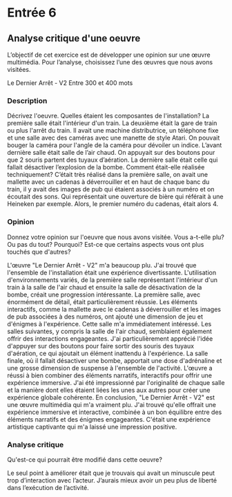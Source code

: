 # Entrée 6
## Analyse critique d'une oeuvre

L’objectif de cet exercice est de développer une opinion sur une œuvre multimédia. Pour l’analyse, choisissez l’une des œuvres que nous avons visitées. 

Le Dernier Arrêt - V2
Entre 300 et 400 mots

### Description
Décrivez l'oeuvre. Quelles étaient les composantes de l'installation? 
La première salle était l'intérieur d'un train. La deuxième était la gare de train ou plus l'arrêt du train. Il avait une machine distributrice, un téléphone fixe et une salle avec des caméras avec une manette de style Atari. On pouvait bouger la caméra pour l'angle de la caméra pour dévoiler un indice. L’avant dernière salle était salle de l’air chaud. On appuyait sur des boutons pour que 2 souris partent des tuyaux d’aération. La dernière salle était celle qui fallait désactiver l’explosion de la bombe. 
Comment était-elle réalisée techniquement? 
C’était très réalisé dans la première salle, on avait une mallette avec un cadenas à déverrouiller et en haut de chaque banc du train, il y avait des images de pub qui étaient associés à un numéro et on écoutait des sons. Qui représentait une ouverture de bière qui référait à une Heineken par exemple. Alors, le premier numéro du cadenas, était alors 4.

### Opinion
Donnez votre opinion sur l'oeuvre que nous avons visitée. Vous a-t-elle plu? Ou pas du tout? Pourquoi? Est-ce que certains aspects vous ont plus touchés que d'autres? 

L'œuvre "Le Dernier Arrêt - V2" m'a beaucoup plu. J'ai trouvé que l'ensemble de l'installation était une expérience divertissante. L'utilisation d'environnements variés, de la première salle représentant l'intérieur d'un train à la salle de l'air chaud et ensuite la salle de désactivation de la bombe, créait une progression intéressante.
La première salle, avec énormément de détail, était particulièrement réussie. Les éléments interactifs, comme la mallette avec le cadenas à déverrouiller et les images de pub associées à des numéros, ont ajouté une dimension de jeu et d'énigmes à l'expérience. Cette salle m'a immédiatement intéressé.
Les salles suivantes, y compris la salle de l'air chaud, semblaient également offrir des interactions engageantes. J'ai particulièrement apprécié l'idée d'appuyer sur des boutons pour faire sortir des souris des tuyaux d'aération, ce qui ajoutait un élément inattendu à l'expérience.
La salle finale, où il fallait désactiver une bombe, apportait une dose d'adrénaline et une grosse dimension de suspense à l'ensemble de l'activité.
L'œuvre a réussi à bien combiner des éléments narratifs, interactifs pour offrir une expérience immersive. J'ai été impressionné par l'originalité de chaque salle et la manière dont elles étaient liées les unes aux autres pour créer une expérience globale cohérente.
En conclusion, "Le Dernier Arrêt - V2" est une œuvre multimédia qui m'a vraiment plu. J'ai trouvé qu'elle offrait une expérience immersive et interactive, combinée à un bon équilibre entre des éléments narratifs et des énigmes engageantes. C'était une expérience artistique captivante qui m'a laissé une impression positive.


### Analyse critique
Qu'est-ce qui pourrait être modifié dans cette oeuvre?

Le seul point à améliorer était que je trouvais qui avait un minuscule peut trop d’interaction avec l’acteur. J’aurais mieux avoir un peu plus de liberté dans l’exécution de l’activité.
